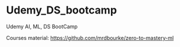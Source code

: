 # Udemy_DS_bootcamp
Udemy AI, ML, DS BootCamp

Courses material:
https://github.com/mrdbourke/zero-to-mastery-ml
